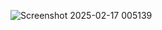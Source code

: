 ![Screenshot 2025-02-17 005139](https://github.com/user-attachments/assets/aeea9c08-1038-445f-a7ad-5da7773d5002)
